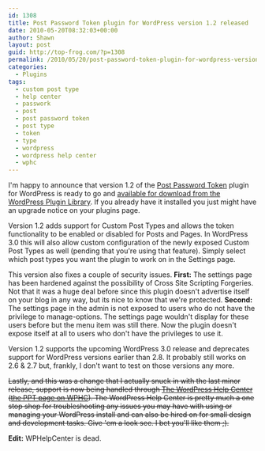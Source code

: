 ```yaml
---
id: 1308
title: Post Password Token plugin for WordPress version 1.2 released
date: 2010-05-20T08:32:03+00:00
author: Shawn
layout: post
guid: http://top-frog.com/?p=1308
permalink: /2010/05/20/post-password-token-plugin-for-wordpress-version-1-2-released/
categories:
  - Plugins
tags:
  - custom post type
  - help center
  - passwork
  - post
  - post password token
  - post type
  - token
  - type
  - wordpress
  - wordpress help center
  - wphc
---
```

I'm happy to announce that version 1.2 of the [Post Password Token](/projects/post-password-token/) plugin for WordPress is ready to go and [available for download from the WordPress Plugin Library](http://wordpress.org/extend/plugins/post-password-plugin/). If you already have it installed you just might have an upgrade notice on your plugins page.

Version 1.2 adds support for Custom Post Types and allows the token functionality to be enabled or disabled for Posts and Pages. In WordPress 3.0 this will also allow custom configuration of the newly exposed Custom Post Types as well (pending that you're using that feature). Simply select which post types you want the plugin to work on in the Settings page.

This version also fixes a couple of security issues. **First:** The settings page has been hardened against the possibility of Cross Site Scripting Forgeries. Not that it was a huge deal before since this plugin doesn't advertise itself on your blog in any way, but its nice to know that we're protected. **Second:** The settings page in the admin is not exposed to users who do not have the privilege to manage-options. The settings page wouldn't display for these users before but the menu item was still there. Now the plugin doesn't expose itself at all to users who don't have the privileges to use it.

Version 1.2 supports the upcoming WordPress 3.0 release and deprecates support for WordPress versions earlier than 2.8. It probably still works on 2.6 & 2.7 but, frankly, I don't want to test on those versions any more.

<p style="text-decoration: line-through">
  Lastly, and this was a change that I actually snuck in with the last minor release, support is now being handled through <a href="http://wphelpcenter.com">The WordPress Help Center</a> (<a href="http://wphelpcenter.com/plugins/post-password-token/">the PPT page on WPHC</a>). The WordPress Help Center is pretty much a one stop shop for troubleshooting any issues you may have with using or managing your WordPress install and can also be hired on for small design and development tasks. Give 'em a look see. I bet you'll like them ;).
</p>

**Edit:** WPHelpCenter is dead.